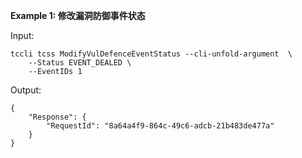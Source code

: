 **Example 1: 修改漏洞防御事件状态**



Input: 

```
tccli tcss ModifyVulDefenceEventStatus --cli-unfold-argument  \
    --Status EVENT_DEALED \
    --EventIDs 1
```

Output: 
```
{
    "Response": {
        "RequestId": "8a64a4f9-864c-49c6-adcb-21b483de477a"
    }
}
```

